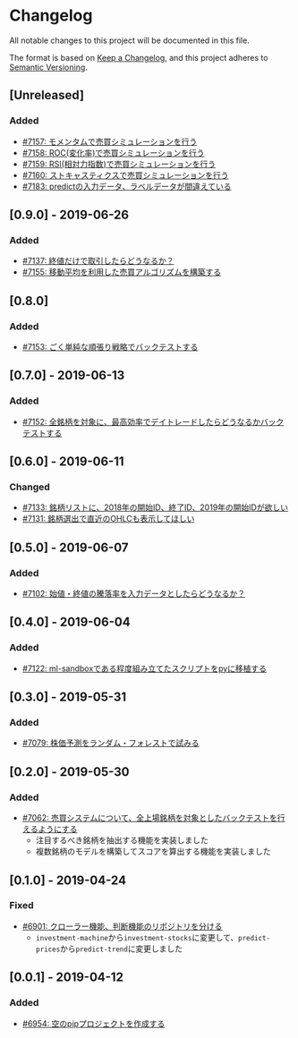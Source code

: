 # Changelog

All notable changes to this project will be documented in this file.

The format is based on [Keep a Changelog](https://keepachangelog.com/en/1.0.0/),
and this project adheres to [Semantic Versioning](https://semver.org/spec/v2.0.0.html).

## [Unreleased]

### Added

- [#7157: モメンタムで売買シミュレーションを行う](https://redmine.u6k.me/issues/7157)
- [#7158: ROC(変化率)で売買シミュレーションを行う](https://redmine.u6k.me/issues/7158)
- [#7159: RSI(相対力指数)で売買シミュレーションを行う](https://redmine.u6k.me/issues/7159)
- [#7160: ストキャスティクスで売買シミュレーションを行う](https://redmine.u6k.me/issues/7160)
- [#7183: predictの入力データ、ラベルデータが間違えている](https://redmine.u6k.me/issues/7183)

## [0.9.0] - 2019-06-26

### Added

- [#7137: 終値だけで取引したらどうなるか？](https://redmine.u6k.me/issues/7137)
- [#7155: 移動平均を利用した売買アルゴリズムを構築する](https://redmine.u6k.me/issues/7155)

## [0.8.0]

### Added

- [#7153: ごく単純な順張り戦略でバックテストする](https://redmine.u6k.me/issues/7153)

## [0.7.0] - 2019-06-13

### Added

- [#7152: 全銘柄を対象に、最高効率でデイトレードしたらどうなるかバックテストする](https://redmine.u6k.me/issues/7152)

## [0.6.0] - 2019-06-11

### Changed

- [#7133: 銘柄リストに、2018年の開始ID、終了ID、2019年の開始IDが欲しい](https://redmine.u6k.me/issues/7133)
- [#7131: 銘柄選出で直近のOHLCも表示してほしい](https://redmine.u6k.me/issues/7131)

## [0.5.0] - 2019-06-07

### Added

- [#7102: 始値・終値の騰落率を入力データとしたらどうなるか？](https://redmine.u6k.me/issues/7102)

## [0.4.0] - 2019-06-04

### Added

- [#7122: ml-sandboxである程度組み立てたスクリプトをpyに移植する](https://redmine.u6k.me/issues/7122)

## [0.3.0] - 2019-05-31

### Added

- [#7079: 株価予測をランダム・フォレストで試みる](https://redmine.u6k.me/issues/7079)

## [0.2.0] - 2019-05-30

### Added

- [#7062: 売買システムについて、全上場銘柄を対象としたバックテストを行えるようにする](https://redmine.u6k.me/issues/7062)
    - 注目するべき銘柄を抽出する機能を実装しました
    - 複数銘柄のモデルを構築してスコアを算出する機能を実装しました

## [0.1.0] - 2019-04-24

### Fixed

- [#6901: クローラー機能、判断機能のリポジトリを分ける](https://redmine.u6k.me/issues/6901)
    - `investment-machine`から`investment-stocks`に変更して、`predict-prices`から`predict-trend`に変更しました

## [0.0.1] - 2019-04-12

### Added

- [#6954: 空のpipプロジェクトを作成する](https://redmine.u6k.me/issues/6954)
